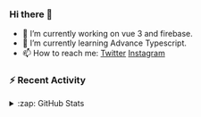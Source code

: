 ### Hi there 👋

- 🔭 I’m currently working on vue 3 and firebase.
- 🌱 I’m currently learning Advance Typescript.
- 📫 How to reach me: [Twitter](https://twitter.com/gagansday) [Instagram](https://www.instagram.com/gagansday_/)

### :zap: Recent Activity

<!--START_SECTION:activity-->
<!--END_SECTION:activity-->

<details>
  <summary>:zap: GitHub Stats</summary>

![Gagan's github stats](https://github-readme-stats.vercel.app/api?username=gagansday&count_private=true&show_icons=true)

</details>

[website]: https://gagandeepsingh.dev/
[twitter]: https://twitter.com/gagansday
[instagram]: instagram.com/gagansday_/
[linkedin]: https://www.linkedin.com/in/gagansday/
